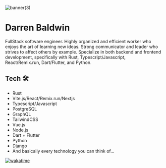 
![banner(3)](https://user-images.githubusercontent.com/68653294/168488757-4248671d-7353-46ae-b346-68a6741380a5.jpg)


# Darren Baldwin
FullStack software engineer. Highly organized and efficient worker who enjoys the art of learning new ideas. Strong communicator and leader who strives to affect others by example. Specialize in both backend and frontend development, specifically with Rust, Typescript/Javascript, React/Remix.run, Dart/Flutter, and Python.  

## Tech 🛠
- Rust
- Vite.js/React/Remix.run/Nextjs
- Typescript/Javascript
- PostgreSQL
- GraphQL
- TailwindCSS
- Vue.js
- Node.js
- Dart + Flutter
- Python
- Django
- And basically every technology you can think of...

[![wakatime](https://wakatime.com/badge/user/4846b6ec-023c-402e-9ec8-c2ad667aea0f.svg)](https://wakatime.com/@4846b6ec-023c-402e-9ec8-c2ad667aea0f)

